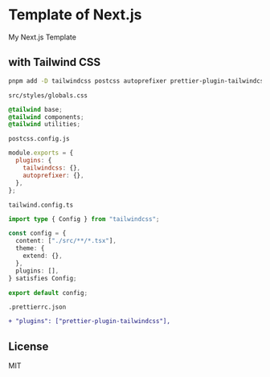 # Template of Next.js

My Next.js Template

## with Tailwind CSS

```bash
pnpm add -D tailwindcss postcss autoprefixer prettier-plugin-tailwindcss
```

`src/styles/globals.css`

```css
@tailwind base;
@tailwind components;
@tailwind utilities;
```

`postcss.config.js`

```js
module.exports = {
  plugins: {
    tailwindcss: {},
    autoprefixer: {},
  },
};
```

`tailwind.config.ts`

```ts
import type { Config } from "tailwindcss";

const config = {
  content: ["./src/**/*.tsx"],
  theme: {
    extend: {},
  },
  plugins: [],
} satisfies Config;

export default config;
```

`.prettierrc.json`

```diff
+ "plugins": ["prettier-plugin-tailwindcss"],
```

## License

MIT
